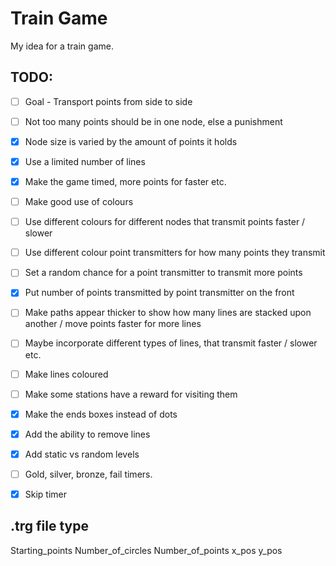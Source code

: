 # Train Game
My idea for a train game.

## TODO:
- [ ] Goal - Transport points from side to side
- [ ] Not too many points should be in one node, else a punishment
- [x] Node size is varied by the amount of points it holds
- [x] Use a limited number of lines
- [x] Make the game timed, more points for faster etc.
- [ ] Make good use of colours
- [ ] Use different colours for different nodes that transmit points faster / slower
- [ ] Use different colour point transmitters for how many points they transmit
- [ ] Set a random chance for a point transmitter to transmit more points
- [x] Put number of points transmitted by point transmitter on the front
- [ ] Make paths appear thicker to show how many lines are stacked upon another / move points faster for more lines
- [ ] Maybe incorporate different types of lines, that transmit faster / slower etc.
- [ ] Make lines coloured
- [ ] Make some stations have a reward for visiting them
- [x] Make the ends boxes instead of dots
- [x] Add the ability to remove lines 
- [x] Add static vs random levels
- [ ] Gold, silver, bronze, fail timers.
- [x] Skip timer


## .trg file type
Starting_points
Number_of_circles
Number_of_points x_pos y_pos
